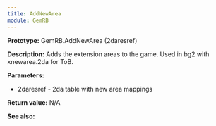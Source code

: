```yaml
---
title: AddNewArea
module: GemRB
---
```


**Prototype:** GemRB.AddNewArea (2daresref)

**Description:**    Adds the extension areas to the game. 
Used in bg2 with xnewarea.2da for ToB.

**Parameters:** 
  * 2daresref - 2da table with new area mappings

**Return value:** N/A

**See also:**
